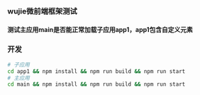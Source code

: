 ### wujie微前端框架测试
#### 测试主应用main是否能正常加载子应用app1，app1包含自定义元素
### 开发

```bash
# 子应用
cd app1 && npm install && npm run build && npm run start
# 主应用
cd main && npm install && npm run build && npm run start
```

